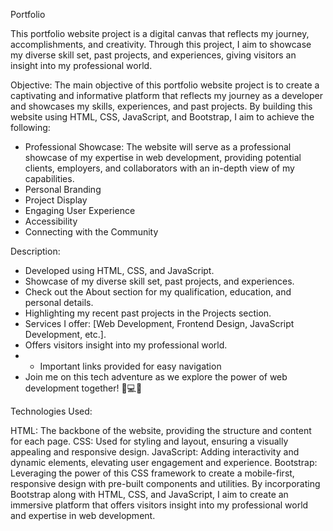 Portfolio

This portfolio website project is a digital canvas that reflects my journey, accomplishments, and creativity. Through this project, I aim to showcase my diverse skill set, past projects, and experiences, giving visitors an insight into my professional world.

Objective:
The main objective of this portfolio website project is to create a captivating and informative platform that reflects my journey as a developer and showcases my skills, experiences, and past projects. By building this website using HTML, CSS, JavaScript, and Bootstrap, I aim to achieve the following:

- Professional Showcase: The website will serve as a professional showcase of my expertise in web development, providing potential clients, employers, and collaborators with an in-depth view of my capabilities.
- Personal Branding
- Project Display
- Engaging User Experience
- Accessibility
- Connecting with the Community

Description:
- Developed using HTML, CSS, and JavaScript.
- Showcase of my diverse skill set, past projects, and experiences.
- Check out the About section for my qualification, education, and personal details.
- Highlighting my recent past projects in the Projects section.
- Services I offer: [Web Development, Frontend Design, JavaScript Development, etc.].
- Offers visitors insight into my professional world.
- - Important links provided for easy navigation
- Join me on this tech adventure as we explore the power of web development together! 🚀💻✨

Technologies Used:

HTML: The backbone of the website, providing the structure and content for each page.
CSS: Used for styling and layout, ensuring a visually appealing and responsive design.
JavaScript: Adding interactivity and dynamic elements, elevating user engagement and experience.
Bootstrap: Leveraging the power of this CSS framework to create a mobile-first, responsive design with pre-built components and utilities.
By incorporating Bootstrap along with HTML, CSS, and JavaScript, I aim to create an immersive platform that offers visitors insight into my professional world and expertise in web development.







